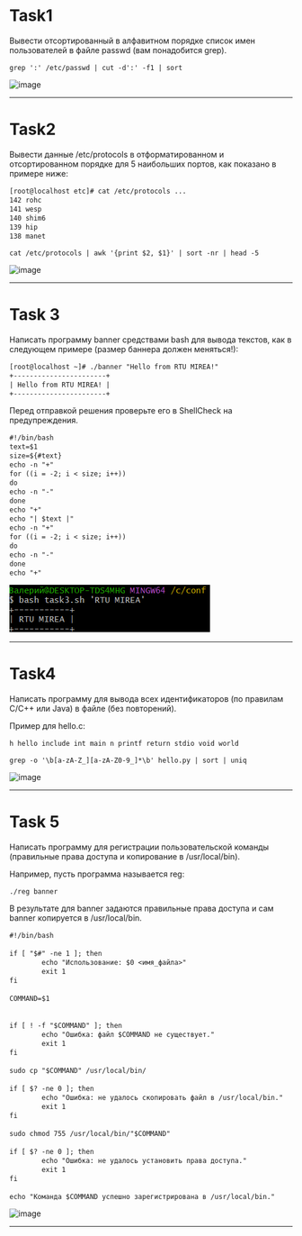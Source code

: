 # Task1
Вывести отсортированный в алфавитном порядке список имен пользователей в файле passwd (вам понадобится grep).
```
grep ':' /etc/passwd | cut -d':' -f1 | sort
```
![image](https://github.com/user-attachments/assets/77f2276a-e122-4db4-8f6e-41ad8e1da139)
***

# Task2
Вывести данные /etc/protocols в отформатированном и отсортированном порядке для 5 наибольших портов, как показано в примере ниже:
```
[root@localhost etc]# cat /etc/protocols ...
142 rohc
141 wesp
140 shim6
139 hip
138 manet
```
```
cat /etc/protocols | awk '{print $2, $1}' | sort -nr | head -5
```
![image](https://github.com/user-attachments/assets/2a97764c-2e40-4820-bd2a-a87e6fb6a3d4)
***

# Task 3
Написать программу banner средствами bash для вывода текстов, как в следующем примере (размер баннера должен меняться!):
```
[root@localhost ~]# ./banner "Hello from RTU MIREA!"
+-----------------------+
| Hello from RTU MIREA! |
+-----------------------+
```
Перед отправкой решения проверьте его в ShellCheck на предупреждения.
```
#!/bin/bash
text=$1
size=${#text}
echo -n "+"
for ((i = -2; i < size; i++))
do
echo -n "-"
done
echo "+"
echo "| $text |"
echo -n "+"
for ((i = -2; i < size; i++))
do
echo -n "-"
done
echo "+"
```
![image](https://github.com/faleeeerrra/Config_pract1/blob/main/image.png)
***

# Task4
Написать программу для вывода всех идентификаторов (по правилам C/C++ или Java) в файле (без повторений).

Пример для hello.c:
```
h hello include int main n printf return stdio void world
```
```
grep -o '\b[a-zA-Z_][a-zA-Z0-9_]*\b' hello.py | sort | uniq
```
![image](https://github.com/user-attachments/assets/8ec2d314-deba-4f0f-9e51-b3762efe5b7b)
***

# Task 5
Написать программу для регистрации пользовательской команды (правильные права доступа и копирование в /usr/local/bin).

Например, пусть программа называется reg:
```
./reg banner
```
В результате для banner задаются правильные права доступа и сам banner копируется в /usr/local/bin.
```
#!/bin/bash
 
if [ "$#" -ne 1 ]; then
        echo "Использование: $0 <имя_файла>"
        exit 1
fi
 
COMMAND=$1
 
 
if [ ! -f "$COMMAND" ]; then
        echo "Ошибка: файл $COMMAND не существует."
        exit 1
fi
 
sudo cp "$COMMAND" /usr/local/bin/
 
if [ $? -ne 0 ]; then
        echo "Ошибка: не удалось скопировать файл в /usr/local/bin."
        exit 1
fi
 
sudo chmod 755 /usr/local/bin/"$COMMAND"
 
if [ $? -ne 0 ]; then
        echo "Ошибка: не удалось установить права доступа."
        exit 1
fi
 
echo "Команда $COMMAND успешно зарегистрирована в /usr/local/bin."
```
![image](https://github.com/user-attachments/assets/df90b789-6011-467e-b566-6560b36ef5dd)
***


